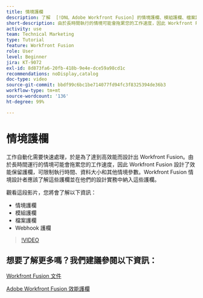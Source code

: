 ```yaml
---
title: 情境護欄
description: 了解  [!DNL Adobe Workfront Fusion] 的情境護欄、模組護欄、檔案護欄和 Webhook 護欄。
short-description: 由於長時間執行的情境可能會拖累您的工作速度，因此 Workfront Fusion 設計了效能保留護欄，可限制執行時間、資料大小和其他情境參數
activity: use
team: Technical Marketing
type: Tutorial
feature: Workfront Fusion
role: User
level: Beginner
jira: KT-9072
exl-id: 8d873fa6-20fb-418b-9e4e-dce59a98cd1c
recommendations: noDisplay,catalog
doc-type: video
source-git-commit: bbdf99c6bc1be714077fd94fc3f8325394de36b3
workflow-type: tm+mt
source-wordcount: '136'
ht-degree: 99%

---
```


# 情境護欄

工作自動化需要快速處理，於是為了達到高效能而設計出 Workfront Fusion。由於長時間運行的情境可能會拖累您的工作速度，因此 Workfront Fusion 設計了效能保留護欄，可限制執行時間、資料大小和其他情境參數。Workfront Fusion 情境設計者應該了解這些護欄並在他們的設計實務中納入這些護欄。

觀看這段影片，您將會了解以下資訊：

* 情境護欄
* 模組護欄
* 檔案護欄
* Webhook 護欄

>[!VIDEO](https://video.tv.adobe.com/v/335314/?quality=12&learn=on&enablevpops=1)

## 想要了解更多嗎？我們建議參閱以下資訊：

[Workfront Fusion 文件](https://experienceleague.adobe.com/en/docs/workfront-fusion/using/get-started-with-fusion/understand-workfront-fusion/workfront-fusion-overview)

[Adobe Workfront Fusion 效能護欄](https://experienceleague.adobe.com/docs/workfront/using/adobe-workfront-fusion/get-started-with-workfront-fusion/fusion-performance-guardrails.html)
